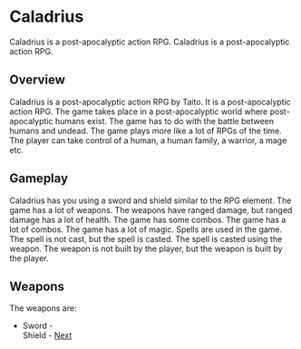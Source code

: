 # Caladrius

Caladrius is a post-apocalyptic action RPG. Caladrius is a post-apocalyptic action RPG.

## Overview

Caladrius is a post-apocalyptic action RPG by Taito. It is a post-apocalyptic action RPG. The game takes place in a post-apocalyptic world where post-apocalyptic humans exist. The game has to do with the battle between humans and undead. The game plays more like a lot of RPGs of the time. The player can take control of a human, a human family, a warrior, a mage etc.

## Gameplay

Caladrius has you using a sword and shield similar to the RPG element. The game has a lot of weapons. The weapons have ranged damage, but ranged damage has a lot of health. The game has some combos. The game has a lot of combos. The game has a lot of magic. Spells are used in the game. The spell is not cast, but the spell is casted. The spell is casted using the weapon. The weapon is not built by the player, but the weapon is built by the player.

## Weapons

The weapons are:

*   Sword -                                                
   Shield -
[Next](205.md)